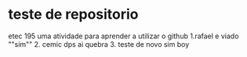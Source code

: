 # teste de repositorio
etec 195
uma atividade para aprender a utilizar o github
1.rafael e viado ""sim""
2. cemic dps ai quebra
3. teste de novo sim boy
